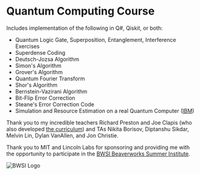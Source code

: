 # Quantum Computing Course

Includes implementation of the following in Q#, Qiskit, or both:
- Quantum Logic Gate, Superposition, Entanglement, Interference Exercises
- Superdense Coding
- Deutsch-Jozsa Algorithm
- Simon's Algorithm
- Grover's Algorithm
- Quantum Fourier Transform
- Shor's Algorithm
- Bernstein-Vazirani Algorithm
- Bit-Flip Error Correction
- Steane's Error Correction Code
- Simulation and Resource Estimation on a real Quantum Computer ([IBM](https://quantum-computing.ibm.com/))

Thank you to my incredible teachers Richard Preston and Joe Clapis (who also developed [the curriculum](https://stem.mitre.org/quantum/index.html)) and TAs Nikita Borisov, Diptanshu Sikdar, Melvin Lin, Dylan VanAllen, and Jon Christie.

Thank you to MIT and Lincoln Labs for sponsoring and providing me with the opportunity to participate in the [BWSI Beaverworks Summer Institute](https://beaverworks.ll.mit.edu/CMS/bw/bwsi_quantum_software).

![BWSI Logo](https://beaverworks.ll.mit.edu/CMS/bw/sites/all/themes/professional_theme/logo.png)
